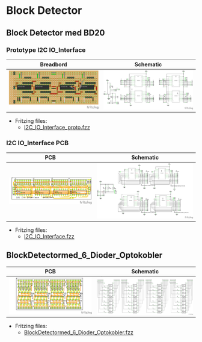 # Block Detector

## Block Detector med BD20

### Prototype I2C IO_Interface

|Breadbord|Schematic|
|:---:|:---:|
|![Breadbord](./Images/I2C_%20IO_Interface_proto_bb.png)|![Schematic](./Images/I2C_%20IO_Interface_proto_schem.png)

* Fritzing files:
  * [I2C_IO_Interface_proto.fzz](./I2C_%20IO_Interface_proto.fzz)

### I2C IO_Interface PCB

|PCB|Schematic|
|:---:|:---:|
|![PCB](./Images/I2C_%20IO_Interface_pcb.png)|![Schematic](./Images/I2C_%20IO_Interface_schem.png)

* Fritzing files:
  * [I2C_IO_Interface.fzz](./I2C_%20IO_Interface.fzz)

## BlockDetectormed_6_Dioder_Optokobler

|PCB|Schematic|
|:---:|:---:|
|![PCB](./Images/BlockDetectormed_6_Dioder_Optokobler_pcb.png)|![Schematic](./Images/BlockDetectormed_6_Dioder_Optokobler_schem.png)

* Fritzing files:
  * [BlockDetectormed_6_Dioder_Optokobler.fzz](./BlockDetectormed_6_Dioder_Optokobler.fzz)
